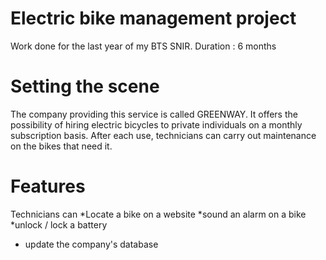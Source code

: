 # Electric bike management project
Work done for the last year of my BTS SNIR.  Duration : 6 months

# Setting the scene
The company providing this service is called GREENWAY.
It offers the possibility of hiring electric bicycles to private individuals on a monthly subscription basis. After each use, technicians can carry out maintenance on the bikes that need it.

# Features
Technicians can 
*Locate a bike on a website
*sound an alarm on a bike
*unlock / lock a battery
* update the company's database

